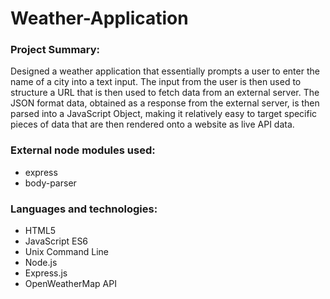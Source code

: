 # Weather-Application
### Project Summary:
Designed a weather application that essentially prompts a user to enter the name of a city into a text input. The input from the user is then used to structure a URL that is then used to fetch data from an external server. The JSON format data, obtained as a response from the external server, is then parsed into a JavaScript Object, making it relatively easy to target specific pieces of data that are then rendered onto a website as live API data.
### External node modules used:
- express
- body-parser
### Languages and technologies:
- HTML5 
- JavaScript ES6
- Unix Command Line
- Node.js
- Express.js
- OpenWeatherMap API
